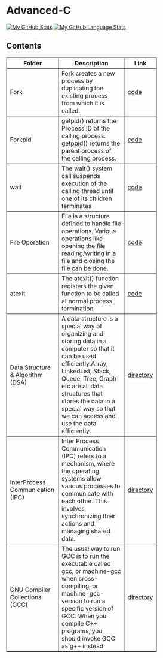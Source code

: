 # Advanced-C

[![My GitHub Stats](https://github-readme-stats.vercel.app/api/?abinashprabakar=jasongaylord&count_private=true&theme=tokyonight&showicons=true)]()
[![My GitHub Language Stats](https://github-readme-stats.vercel.app/api/top-langs/?abinashprabakar=jasongaylord&langs_count=5&theme=tokyonight)]()

<h2>Contents</h2>

<table style = "width : 80%" border = "1px solid black"> 
<tr>
<th>Folder</th>
<th>Description</th>
<th>Link</th>
</tr>

<tr>
<td> Fork </td>
<td> Fork creates a new process by duplicating the existing process from which it is called. </td>
<td><a href="https://github.com/abinashprabakar/Advanced-C/tree/main/fork"> code </a></td>
</tr>

<tr>
<td> Forkpid </td>
<td> getpid() returns the Process ID of the calling process. getppid() returns the parent process of the calling process.</td>
<td><a href="https://github.com/abinashprabakar/Advanced-C/tree/main/forkpid"> code </a></td>
</tr> 

<tr>
<td> wait </td>
<td> The wait() system call suspends execution of the calling thread until one of its children terminates </td>
<td><a href="https://github.com/abinashprabakar/Advanced-C/tree/main/forkwait"> code </a></td>
</tr> 

<tr>
<td> File Operation </td>
<td> File is a structure defined to handle file operations. Various operations like opening the file reading/writing in a
file and closing the file can be done. </td>
<td><a href="https://github.com/abinashprabakar/Advanced-C/tree/main/fileoperation"> code </a></td>
</tr> 

<tr>
<td> atexit </td>
<td> The atexit() function registers the given function to be called at normal process termination </td>
<td><a href="https://github.com/abinashprabakar/Advanced-C/tree/main/atexit"> code </a></td>
</tr>

<tr>
<td> Data Structure & Algorithm (DSA) </td>
<td> A data structure is a special way of organizing and storing data in a computer so that it can be used efficiently.Array, LinkedList, Stack, Queue, Tree, Graph etc are all data structures that stores the data in a special way so that we can access and 
use the data efficiently. </td>
<td><a href = "https://github.com/abinashprabakar/Advanced-C/tree/main/DSA">directory</a></td>

<tr>
<td> InterProcess Communication (IPC) </td>
<td> Inter Process Communication (IPC) refers to a mechanism, where the operating systems allow various processes to communicate with each other. This involves synchronizing their actions and managing shared data. </td>
<td><a href = "https://github.com/abinashprabakar/Advanced-C/tree/main/IPC">directory</a></td>

<tr> 
<td> GNU Compiler Collections (GCC) </td>
<td> The usual way to run GCC is to run the executable called gcc, or machine-gcc when cross-compiling, or machine-gcc-version to run a specific version of GCC.  When you compile C++ programs, you should invoke GCC as g++ instead </td>
<td><a href = "https://github.com/abinashprabakar/Advanced-C/tree/main/gcc">directory</a></td>
</table>                                        
